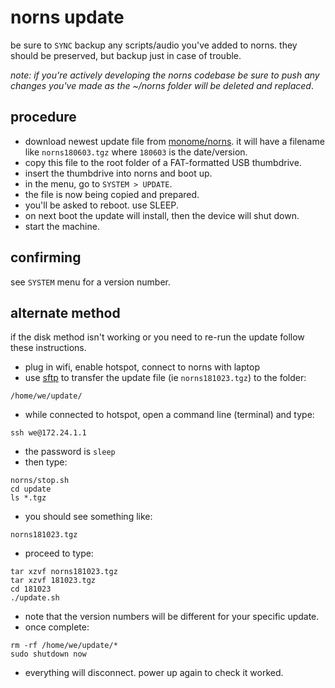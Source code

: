 ---
---

# norns update

be sure to `SYNC` backup any scripts/audio you've added to norns. they should be preserved, but backup just in case of trouble.

_note: if you're actively developing the norns codebase be sure to push any changes you've made as the ~/norns folder will be deleted and replaced_.

## procedure

- download newest update file from [monome/norns](https://github.com/monome/norns/releases). it will have a filename like `norns180603.tgz` where `180603` is the date/version.
- copy this file to the root folder of a FAT-formatted USB thumbdrive.
- insert the thumbdrive into norns and boot up.
- in the menu, go to `SYSTEM > UPDATE`.
- the file is now being copied and prepared.
- you'll be asked to reboot. use SLEEP.
- on next boot the update will install, then the device will shut down.
- start the machine.

## confirming

see `SYSTEM` menu for a version number.

## alternate method

if the disk method isn't working or you need to re-run the update follow these instructions.

- plug in wifi, enable hotspot, connect to norns with laptop
- use [sftp](https://monome.org/docs/norns/sftp/) to transfer the update file (ie `norns181023.tgz`) to the folder:

```
/home/we/update/
```
- while connected to hotspot, open a command line (terminal) and type:

```
ssh we@172.24.1.1
```

- the password is `sleep`
- then type:

```
norns/stop.sh
cd update
ls *.tgz
```

- you should see something like:

```
norns181023.tgz
```

- proceed to type:

```
tar xzvf norns181023.tgz
tar xzvf 181023.tgz
cd 181023
./update.sh
```

- note that the version numbers will be different for your specific update.
- once complete:

```
rm -rf /home/we/update/*
sudo shutdown now
```

- everything will disconnect. power up again to check it worked.
